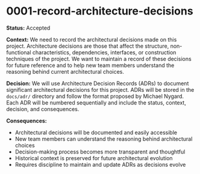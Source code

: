 # 0001-record-architecture-decisions

**Status:** Accepted

**Context:**
We need to record the architectural decisions made on this project. Architecture decisions are those that affect the structure, non-functional characteristics, dependencies, interfaces, or construction techniques of the project. We want to maintain a record of these decisions for future reference and to help new team members understand the reasoning behind current architectural choices.

**Decision:**
We will use Architecture Decision Records (ADRs) to document significant architectural decisions for this project. ADRs will be stored in the `docs/adr/` directory and follow the format proposed by Michael Nygard. Each ADR will be numbered sequentially and include the status, context, decision, and consequences.

**Consequences:**
- Architectural decisions will be documented and easily accessible
- New team members can understand the reasoning behind architectural choices
- Decision-making process becomes more transparent and thoughtful
- Historical context is preserved for future architectural evolution
- Requires discipline to maintain and update ADRs as decisions evolve